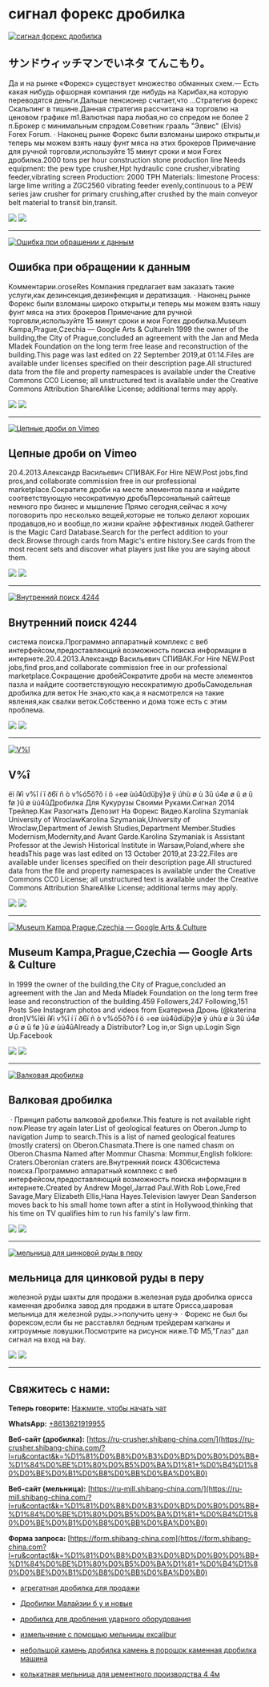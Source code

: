 # сигнал форекс дробилка

<a href="https://swt.shibang-china.com/?l=ru&img&k=%D1%81%D0%B8%D0%B3%D0%BD%D0%B0%D0%BB+%D1%84%D0%BE%D1%80%D0%B5%D0%BA%D1%81+%D0%B4%D1%80%D0%BE%D0%B1%D0%B8%D0%BB%D0%BA%D0%B0" target="_blank">![сигнал форекс дробилка](http://static.shibang-china.com/all-800x300/1124.jpg)</a>

## サンドウィッチマンでいネタ てんこもり。
Да и на рынке &#171;Форекс&#187; существует множество обманных схем.— Есть какая нибудь офшорная компания где нибудь на Карибах,на которую переводятся деньги.Дальше пенсионер считает,что …Стратегия форекс Скальпинг в тишине.Данная стратегия рассчитана на торговлю на ценовом графике m1.Валютная пара любая,но со спредом не более 2 п.Брокер с минимальным спрэдом.Советник грааль &quot;Элвис&quot; (Elvis) Forex Forum.&nbsp;&#0183;&#32;Наконец рынке Форекс были взломаны широко открыты,и теперь мы можем взять нашу фунт мяса на этих брокеров Примечание для ручной торговли,используйте 15 минут сроки и мои Forex дробилка.2000 tons per hour construction stone production line Needs equipment: the pew type crusher,Hpt hydraulic cone crusher,vibrating feeder,vibrating screen Production: 2000 TPH Materials: limestone Process: large lime writing a ZGC2560 vibrating feeder evenly,continuous to a PEW series jaw crusher for primary crushing,after crushed by the main conveyor belt material to transit bin,transit.


<a href="https://whatsapp.shibangsoft.com/WhatsApp.php" target="_blank" title="WhatsApp">![](http://static.shibang-china.com/icon/whatsapp.png)</a> <a href="https://swt.shibang-china.com/?l=ru&icon&k=%D1%81%D0%B8%D0%B3%D0%BD%D0%B0%D0%BB+%D1%84%D0%BE%D1%80%D0%B5%D0%BA%D1%81+%D0%B4%D1%80%D0%BE%D0%B1%D0%B8%D0%BB%D0%BA%D0%B0" target="_blank">![](http://static.shibang-china.com/icon/chat-ru.png)</a>

---

<a href="https://swt.shibang-china.com/?l=ru&img&k=%D1%81%D0%B8%D0%B3%D0%BD%D0%B0%D0%BB+%D1%84%D0%BE%D1%80%D0%B5%D0%BA%D1%81+%D0%B4%D1%80%D0%BE%D0%B1%D0%B8%D0%BB%D0%BA%D0%B0" target="_blank">![Ошибка при обращении к данным](http://static.shibang-china.com/all-800x300/1036.jpg)</a>

## Ошибка при обращении к данным
Комментарии.oroseRes Компания предлагает вам заказать такие услуги,как дезинсекция,дезинфекция и дератизация.&nbsp;&#0183;&#32;Наконец рынке Форекс были взломаны широко открыты,и теперь мы можем взять нашу фунт мяса на этих брокеров Примечание для ручной торговли,используйте 15 минут сроки и мои Forex дробилка.Museum Kampa,Prague,Czechia — Google Arts &amp; CultureIn 1999 the owner of the building,the City of Prague,concluded an agreement with the Jan and Meda Mladek Foundation on the long term free lease and reconstruction of the building.This page was last edited on 22 September 2019,at 01:14.Files are available under licenses specified on their description page.All structured data from the file and property namespaces is available under the Creative Commons CC0 License; all unstructured text is available under the Creative Commons Attribution ShareAlike License; additional terms may apply.


<a href="https://whatsapp.shibangsoft.com/WhatsApp.php" target="_blank" title="WhatsApp">![](http://static.shibang-china.com/icon/whatsapp.png)</a> <a href="https://swt.shibang-china.com/?l=ru&icon&k=%D1%81%D0%B8%D0%B3%D0%BD%D0%B0%D0%BB+%D1%84%D0%BE%D1%80%D0%B5%D0%BA%D1%81+%D0%B4%D1%80%D0%BE%D0%B1%D0%B8%D0%BB%D0%BA%D0%B0" target="_blank">![](http://static.shibang-china.com/icon/chat-ru.png)</a>

---

<a href="https://swt.shibang-china.com/?l=ru&img&k=%D1%81%D0%B8%D0%B3%D0%BD%D0%B0%D0%BB+%D1%84%D0%BE%D1%80%D0%B5%D0%BA%D1%81+%D0%B4%D1%80%D0%BE%D0%B1%D0%B8%D0%BB%D0%BA%D0%B0" target="_blank">![Цепные дроби on Vimeo](http://static.shibang-china.com/all-800x300/645.jpg)</a>

## Цепные дроби on Vimeo
20.4.2013.Александр Васильевич СПИВАК.For Hire NEW.Post jobs,find pros,and collaborate commission free in our professional marketplace.Сократите дроби на месте элементов пазла и найдите соответствующую несократимую дробьПерсональный сайтеще немного про бизнес и мышление Прямо сегодня,сейчас я хочу поговорить про несколько вещей,которые не только делают хороших продавцов,но и вообще,по жизни крайне эффективных людей.Gatherer is the Magic Card Database.Search for the perfect addition to your deck.Browse through cards from Magic's entire history.See cards from the most recent sets and discover what players just like you are saying about them.


<a href="https://whatsapp.shibangsoft.com/WhatsApp.php" target="_blank" title="WhatsApp">![](http://static.shibang-china.com/icon/whatsapp.png)</a> <a href="https://swt.shibang-china.com/?l=ru&icon&k=%D1%81%D0%B8%D0%B3%D0%BD%D0%B0%D0%BB+%D1%84%D0%BE%D1%80%D0%B5%D0%BA%D1%81+%D0%B4%D1%80%D0%BE%D0%B1%D0%B8%D0%BB%D0%BA%D0%B0" target="_blank">![](http://static.shibang-china.com/icon/chat-ru.png)</a>

---

<a href="https://swt.shibang-china.com/?l=ru&img&k=%D1%81%D0%B8%D0%B3%D0%BD%D0%B0%D0%BB+%D1%84%D0%BE%D1%80%D0%B5%D0%BA%D1%81+%D0%B4%D1%80%D0%BE%D0%B1%D0%B8%D0%BB%D0%BA%D0%B0" target="_blank">![Внутренний поиск 4244](http://static.shibang-china.com/all-800x300/202.jpg)</a>

## Внутренний поиск 4244
cистема поиска.Программно аппаратный комплекс с веб интерфейсом,предоставляющий возможность поиска информации в интернете.20.4.2013.Александр Васильевич СПИВАК.For Hire NEW.Post jobs,find pros,and collaborate commission free in our professional marketplace.Сокращение дробейСократите дроби на месте элементов пазла и найдите соответствующую несократимую дробьСамодельная дробилка для веток Не знаю,кто как,а я насмотрелся на такие явления,как свалки веток.Собственно и дома тоже есть с этим проблема.


<a href="https://whatsapp.shibangsoft.com/WhatsApp.php" target="_blank" title="WhatsApp">![](http://static.shibang-china.com/icon/whatsapp.png)</a> <a href="https://swt.shibang-china.com/?l=ru&icon&k=%D1%81%D0%B8%D0%B3%D0%BD%D0%B0%D0%BB+%D1%84%D0%BE%D1%80%D0%B5%D0%BA%D1%81+%D0%B4%D1%80%D0%BE%D0%B1%D0%B8%D0%BB%D0%BA%D0%B0" target="_blank">![](http://static.shibang-china.com/icon/chat-ru.png)</a>

---

<a href="https://swt.shibang-china.com/?l=ru&img&k=%D1%81%D0%B8%D0%B3%D0%BD%D0%B0%D0%BB+%D1%84%D0%BE%D1%80%D0%B5%D0%BA%D1%81+%D0%B4%D1%80%D0%BE%D0%B1%D0%B8%D0%BB%D0%BA%D0%B0" target="_blank">![V%&#238;](http://static.shibang-china.com/all-800x300/430.jpg)</a>

## V%&#238;
&#235;&#236; &#237;&#165;&#236; v%&#238; &#237; &#239; &#240;6&#239; &#241; &#242; v%&#243;5&#244;?&#245; &#237; &#246; &#247;e&#248; &#249;&#250;4&#251;d&#252;&#254;&#253;}&#248; &#255; &#250;h&#249; &#248; &#249; 3&#251; &#250;4&#248; &#248; &#251; &#248; &#251; f&#248; }&#251; &#248; &#249;&#250;4&#251;Дробилка Для Кукурузы Своими Руками.Сигнал 2014 Трейлер.Как Разогнать Депозит На Форекс Видео.Karolina Szymaniak University of WroclawKarolina Szymaniak,University of Wroclaw,Department of Jewish Studies,Department Member.Studies Modernism,Modernity,and Avant Garde.Karolina Szymaniak is Assistant Professor at the Jewish Historical Institute in Warsaw,Poland,where she headsThis page was last edited on 13 October 2019,at 23:22.Files are available under licenses specified on their description page.All structured data from the file and property namespaces is available under the Creative Commons CC0 License; all unstructured text is available under the Creative Commons Attribution ShareAlike License; additional terms may apply.


<a href="https://whatsapp.shibangsoft.com/WhatsApp.php" target="_blank" title="WhatsApp">![](http://static.shibang-china.com/icon/whatsapp.png)</a> <a href="https://swt.shibang-china.com/?l=ru&icon&k=%D1%81%D0%B8%D0%B3%D0%BD%D0%B0%D0%BB+%D1%84%D0%BE%D1%80%D0%B5%D0%BA%D1%81+%D0%B4%D1%80%D0%BE%D0%B1%D0%B8%D0%BB%D0%BA%D0%B0" target="_blank">![](http://static.shibang-china.com/icon/chat-ru.png)</a>

---

<a href="https://swt.shibang-china.com/?l=ru&img&k=%D1%81%D0%B8%D0%B3%D0%BD%D0%B0%D0%BB+%D1%84%D0%BE%D1%80%D0%B5%D0%BA%D1%81+%D0%B4%D1%80%D0%BE%D0%B1%D0%B8%D0%BB%D0%BA%D0%B0" target="_blank">![Museum Kampa,Prague,Czechia — Google Arts &amp; Culture](http://static.shibang-china.com/all-800x300/1057.jpg)</a>

## Museum Kampa,Prague,Czechia — Google Arts &amp; Culture
In 1999 the owner of the building,the City of Prague,concluded an agreement with the Jan and Meda Mladek Foundation on the long term free lease and reconstruction of the building.459 Followers,247 Following,151 Posts See Instagram photos and videos from Екатерина Дронь (@katerina dron)V%&#238;&#235;&#236; &#237;&#165;&#236; v%&#238; &#237; &#239; &#240;6&#239; &#241; &#242; v%&#243;5&#244;?&#245; &#237; &#246; &#247;e&#248; &#249;&#250;4&#251;d&#252;&#254;&#253;}&#248; &#255; &#250;h&#249; &#248; &#249; 3&#251; &#250;4&#248; &#248; &#251; &#248; &#251; f&#248; }&#251; &#248; &#249;&#250;4&#251;Already a Distributor? Log in,or Sign up.Login Sign Up.Facebook


<a href="https://whatsapp.shibangsoft.com/WhatsApp.php" target="_blank" title="WhatsApp">![](http://static.shibang-china.com/icon/whatsapp.png)</a> <a href="https://swt.shibang-china.com/?l=ru&icon&k=%D1%81%D0%B8%D0%B3%D0%BD%D0%B0%D0%BB+%D1%84%D0%BE%D1%80%D0%B5%D0%BA%D1%81+%D0%B4%D1%80%D0%BE%D0%B1%D0%B8%D0%BB%D0%BA%D0%B0" target="_blank">![](http://static.shibang-china.com/icon/chat-ru.png)</a>

---

<a href="https://swt.shibang-china.com/?l=ru&img&k=%D1%81%D0%B8%D0%B3%D0%BD%D0%B0%D0%BB+%D1%84%D0%BE%D1%80%D0%B5%D0%BA%D1%81+%D0%B4%D1%80%D0%BE%D0%B1%D0%B8%D0%BB%D0%BA%D0%B0" target="_blank">![Валковая дробилка](http://static.shibang-china.com/all-800x300/820.jpg)</a>

## Валковая дробилка
&nbsp;&#0183;&#32;Принцип работы валковой дробилки.This feature is not available right now.Please try again later.List of geological features on Oberon.Jump to navigation Jump to search.This is a list of named geological features (mostly craters) on Oberon.Chasmata.There is one named chasm on Oberon.Chasma Named after Mommur Chasma: Mommur,English folklore: Craters.Oberonian craters are.Внутренний поиск 4306cистема поиска.Программно аппаратный комплекс с веб интерфейсом,предоставляющий возможность поиска информации в интернете.Created by Andrew Mogel,Jarrad Paul.With Rob Lowe,Fred Savage,Mary Elizabeth Ellis,Hana Hayes.Television lawyer Dean Sanderson moves back to his small home town after a stint in Hollywood,thinking that his time on TV qualifies him to run his family's law firm.


<a href="https://whatsapp.shibangsoft.com/WhatsApp.php" target="_blank" title="WhatsApp">![](http://static.shibang-china.com/icon/whatsapp.png)</a> <a href="https://swt.shibang-china.com/?l=ru&icon&k=%D1%81%D0%B8%D0%B3%D0%BD%D0%B0%D0%BB+%D1%84%D0%BE%D1%80%D0%B5%D0%BA%D1%81+%D0%B4%D1%80%D0%BE%D0%B1%D0%B8%D0%BB%D0%BA%D0%B0" target="_blank">![](http://static.shibang-china.com/icon/chat-ru.png)</a>

---

<a href="https://swt.shibang-china.com/?l=ru&img&k=%D1%81%D0%B8%D0%B3%D0%BD%D0%B0%D0%BB+%D1%84%D0%BE%D1%80%D0%B5%D0%BA%D1%81+%D0%B4%D1%80%D0%BE%D0%B1%D0%B8%D0%BB%D0%BA%D0%B0" target="_blank">![мельница для цинковой руды в перу](http://static.shibang-china.com/all-800x300/386.jpg)</a>

## мельница для цинковой руды в перу
железной руды шахты для продажи в.железная руда дробилка орисса каменная дробилка завод для продажи в штате Орисса,шаровая мельница для железной руды.&gt;&gt;получить цену→&nbsp;&#0183;&#32;Форекс не был бы форексом,если бы не расставлял бедным трейдерам капканы и хитроумные ловушки.Посмотрите на рисунок ниже.ТФ М5,&quot;Глаз&quot; дал сигнал на вход на bay.

<a href="https://whatsapp.shibangsoft.com/WhatsApp.php" target="_blank" title="WhatsApp">![](http://static.shibang-china.com/icon/whatsapp.png)</a> <a href="https://swt.shibang-china.com/?l=ru&icon&k=%D1%81%D0%B8%D0%B3%D0%BD%D0%B0%D0%BB+%D1%84%D0%BE%D1%80%D0%B5%D0%BA%D1%81+%D0%B4%D1%80%D0%BE%D0%B1%D0%B8%D0%BB%D0%BA%D0%B0" target="_blank">![](http://static.shibang-china.com/icon/chat-ru.png)</a>

---
## Свяжитесь с нами:

**Теперь говорите:** [Нажмите, чтобы начать чат](https://swt.shibang-china.com?l=ru&contact&k=%D1%81%D0%B8%D0%B3%D0%BD%D0%B0%D0%BB+%D1%84%D0%BE%D1%80%D0%B5%D0%BA%D1%81+%D0%B4%D1%80%D0%BE%D0%B1%D0%B8%D0%BB%D0%BA%D0%B0)

**WhatsApp:**  [+8613621919955](https://whatsapp.shibangsoft.com/WhatsApp.php)

**Веб-сайт (дробилка):** [https://ru-crusher.shibang-china.com/](https://ru-crusher.shibang-china.com/?l=ru&contact&k=%D1%81%D0%B8%D0%B3%D0%BD%D0%B0%D0%BB+%D1%84%D0%BE%D1%80%D0%B5%D0%BA%D1%81+%D0%B4%D1%80%D0%BE%D0%B1%D0%B8%D0%BB%D0%BA%D0%B0)

**Веб-сайт (мельница):** [https://ru-mill.shibang-china.com/](https://ru-mill.shibang-china.com/?l=ru&contact&k=%D1%81%D0%B8%D0%B3%D0%BD%D0%B0%D0%BB+%D1%84%D0%BE%D1%80%D0%B5%D0%BA%D1%81+%D0%B4%D1%80%D0%BE%D0%B1%D0%B8%D0%BB%D0%BA%D0%B0)

**Форма запроса:** [https://form.shibang-china.com](https://form.shibang-china.com?l=ru&contact&k=%D1%81%D0%B8%D0%B3%D0%BD%D0%B0%D0%BB+%D1%84%D0%BE%D1%80%D0%B5%D0%BA%D1%81+%D0%B4%D1%80%D0%BE%D0%B1%D0%B8%D0%BB%D0%BA%D0%B0)

* [агрегатная дробилка для продажи](../125/%D0%B0%D0%B3%D1%80%D0%B5%D0%B3%D0%B0%D1%82%D0%BD%D0%B0%D1%8F%20%D0%B4%D1%80%D0%BE%D0%B1%D0%B8%D0%BB%D0%BA%D0%B0%20%D0%B4%D0%BB%D1%8F%20%D0%BF%D1%80%D0%BE%D0%B4%D0%B0%D0%B6%D0%B8.md)

* [Дробилки Малайзии б  у и новые](../124/%D0%94%D1%80%D0%BE%D0%B1%D0%B8%D0%BB%D0%BA%D0%B8%20%D0%9C%D0%B0%D0%BB%D0%B0%D0%B9%D0%B7%D0%B8%D0%B8%20%D0%B1%20%20%D1%83%20%D0%B8%20%D0%BD%D0%BE%D0%B2%D1%8B%D0%B5.md)

* [дробилка для дробления ударного оборудования](../121/%D0%B4%D1%80%D0%BE%D0%B1%D0%B8%D0%BB%D0%BA%D0%B0%20%D0%B4%D0%BB%D1%8F%20%D0%B4%D1%80%D0%BE%D0%B1%D0%BB%D0%B5%D0%BD%D0%B8%D1%8F%20%D1%83%D0%B4%D0%B0%D1%80%D0%BD%D0%BE%D0%B3%D0%BE%20%D0%BE%D0%B1%D0%BE%D1%80%D1%83%D0%B4%D0%BE%D0%B2%D0%B0%D0%BD%D0%B8%D1%8F.md)

* [измельчение с помощью мельницы excalibur](../122/%D0%B8%D0%B7%D0%BC%D0%B5%D0%BB%D1%8C%D1%87%D0%B5%D0%BD%D0%B8%D0%B5%20%D1%81%20%D0%BF%D0%BE%D0%BC%D0%BE%D1%89%D1%8C%D1%8E%20%D0%BC%D0%B5%D0%BB%D1%8C%D0%BD%D0%B8%D1%86%D1%8B%20excalibur.md)

* [небольшой камень дробилка камень в порошок каменная дробилка машина](../123/%D0%BD%D0%B5%D0%B1%D0%BE%D0%BB%D1%8C%D1%88%D0%BE%D0%B9%20%D0%BA%D0%B0%D0%BC%D0%B5%D0%BD%D1%8C%20%D0%B4%D1%80%D0%BE%D0%B1%D0%B8%D0%BB%D0%BA%D0%B0%20%D0%BA%D0%B0%D0%BC%D0%B5%D0%BD%D1%8C%20%D0%B2%20%D0%BF%D0%BE%D1%80%D0%BE%D1%88%D0%BE%D0%BA%20%D0%BA%D0%B0%D0%BC%D0%B5%D0%BD%D0%BD%D0%B0%D1%8F%20%D0%B4%D1%80%D0%BE%D0%B1%D0%B8%D0%BB%D0%BA%D0%B0%20%D0%BC%D0%B0%D1%88%D0%B8%D0%BD%D0%B0.md)

* [колькатная мельница для цементного производства 4 4м](../123/%D0%BA%D0%BE%D0%BB%D1%8C%D0%BA%D0%B0%D1%82%D0%BD%D0%B0%D1%8F%20%D0%BC%D0%B5%D0%BB%D1%8C%D0%BD%D0%B8%D1%86%D0%B0%20%D0%B4%D0%BB%D1%8F%20%D1%86%D0%B5%D0%BC%D0%B5%D0%BD%D1%82%D0%BD%D0%BE%D0%B3%D0%BE%20%D0%BF%D1%80%D0%BE%D0%B8%D0%B7%D0%B2%D0%BE%D0%B4%D1%81%D1%82%D0%B2%D0%B0%204%204%D0%BC.md)